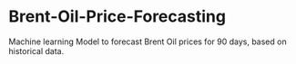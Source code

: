 # Brent-Oil-Price-Forecasting
Machine learning Model to forecast Brent Oil prices for 90 days, based on historical data.
